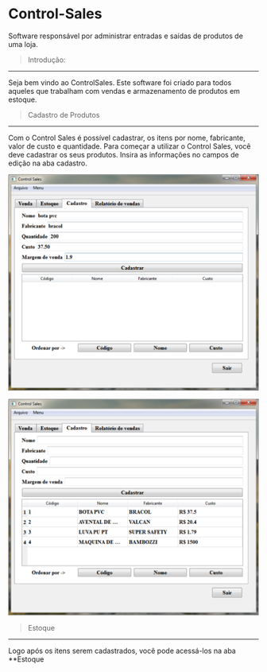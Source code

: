 # Control-Sales

Software responsável por administrar entradas e saídas de produtos de uma loja.

> Introdução:
-----------------

  Seja bem vindo ao ControlSales. Este software foi criado para todos aqueles que trabalham com vendas e armazenamento de produtos em estoque.

> Cadastro de Produtos
---------------------
  Com o Control Sales é possível cadastrar, os itens por nome, fabricante, valor de custo e quantidade.
  Para começar a utilizar o Control Sales, você deve cadastrar os seus produtos. Insira as informações no campos de edição na aba cadastro.
  
![Cadastro](Imagens/5.png)

![Cadastro](Imagens/6.png)

> Estoque
------------------
  Logo após os itens serem cadastrados, você pode acessá-los na aba **Estoque

